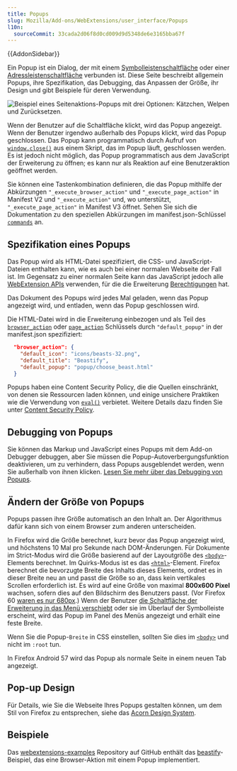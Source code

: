 ```yaml
---
title: Popups
slug: Mozilla/Add-ons/WebExtensions/user_interface/Popups
l10n:
  sourceCommit: 33cada2d06f8d0cd009d9d5348de6e3165bba67f
---
```


{{AddonSidebar}}

Ein Popup ist ein Dialog, der mit einem [Symbolleistenschaltfläche](/de/docs/Mozilla/Add-ons/WebExtensions/user_interface/Toolbar_button) oder einer [Adressleistenschaltfläche](/de/docs/Mozilla/Add-ons/WebExtensions/user_interface/Page_actions) verbunden ist. Diese Seite beschreibt allgemein Popups, ihre Spezifikation, das Debugging, das Anpassen der Größe, ihr Design und gibt Beispiele für deren Verwendung.

![Beispiel eines Seitenaktions-Popups mit drei Optionen: Kätzchen, Welpen und Zurücksetzen.](page_action_popup.png)

Wenn der Benutzer auf die Schaltfläche klickt, wird das Popup angezeigt. Wenn der Benutzer irgendwo außerhalb des Popups klickt, wird das Popup geschlossen. Das Popup kann programmatisch durch Aufruf von [`window.close()`](/de/docs/Web/API/Window/close) aus einem Skript, das im Popup läuft, geschlossen werden. Es ist jedoch nicht möglich, das Popup programmatisch aus dem JavaScript der Erweiterung zu öffnen; es kann nur als Reaktion auf eine Benutzeraktion geöffnet werden.

Sie können eine Tastenkombination definieren, die das Popup mithilfe der Abkürzungen `"_execute_browser_action"` und `"_execute_page_action"` in Manifest V2 und `"_execute_action"` und, wo unterstützt, `"_execute_page_action"` in Manifest V3 öffnet. Sehen Sie sich die Dokumentation zu den speziellen Abkürzungen im manifest.json-Schlüssel [`commands`](/de/docs/Mozilla/Add-ons/WebExtensions/manifest.json/commands#special_shortcuts) an.

## Spezifikation eines Popups

Das Popup wird als HTML-Datei spezifiziert, die CSS- und JavaScript-Dateien enthalten kann, wie es auch bei einer normalen Webseite der Fall ist. Im Gegensatz zu einer normalen Seite kann das JavaScript jedoch alle [WebExtension APIs](/de/docs/Mozilla/Add-ons/WebExtensions/API) verwenden, für die die Erweiterung [Berechtigungen](/de/docs/Mozilla/Add-ons/WebExtensions/manifest.json/permissions) hat.

Das Dokument des Popups wird jedes Mal geladen, wenn das Popup angezeigt wird, und entladen, wenn das Popup geschlossen wird.

Die HTML-Datei wird in die Erweiterung einbezogen und als Teil des [`browser_action`](/de/docs/Mozilla/Add-ons/WebExtensions/manifest.json/browser_action) oder [`page_action`](/de/docs/Mozilla/Add-ons/WebExtensions/manifest.json/page_action) Schlüssels durch `"default_popup"` in der manifest.json spezifiziert:

```json
  "browser_action": {
    "default_icon": "icons/beasts-32.png",
    "default_title": "Beastify",
    "default_popup": "popup/choose_beast.html"
  }
```

Popups haben eine Content Security Policy, die die Quellen einschränkt, von denen sie Ressourcen laden können, und einige unsichere Praktiken wie die Verwendung von [`eval()`](/de/docs/Web/JavaScript/Reference/Global_Objects/eval) verbietet. Weitere Details dazu finden Sie unter [Content Security Policy](/de/docs/Mozilla/Add-ons/WebExtensions/Content_Security_Policy).

## Debugging von Popups

Sie können das Markup und JavaScript eines Popups mit dem Add-on Debugger debuggen, aber Sie müssen die Popup-Autoverbergungsfunktion deaktivieren, um zu verhindern, dass Popups ausgeblendet werden, wenn Sie außerhalb von ihnen klicken. [Lesen Sie mehr über das Debugging von Popups](https://extensionworkshop.com/documentation/develop/debugging/#debugging_popups).

## Ändern der Größe von Popups

Popups passen ihre Größe automatisch an den Inhalt an. Der Algorithmus dafür kann sich von einem Browser zum anderen unterscheiden.

In Firefox wird die Größe berechnet, kurz bevor das Popup angezeigt wird, und höchstens 10 Mal pro Sekunde nach DOM-Änderungen. Für Dokumente im Strict-Modus wird die Größe basierend auf der Layoutgröße des [`<body>`](/de/docs/Web/HTML/Element/body)-Elements berechnet. Im Quirks-Modus ist es das [`<html>`](/de/docs/Web/HTML/Element/html)-Element. Firefox berechnet die bevorzugte Breite des Inhalts dieses Elements, ordnet es in dieser Breite neu an und passt die Größe so an, dass kein vertikales Scrollen erforderlich ist. Es wird auf eine Größe von maximal **800x600 Pixel** wachsen, sofern dies auf den Bildschirm des Benutzers passt. (Vor Firefox 60 [waren es nur 680px](https://bugzil.la/1434177).) Wenn der Benutzer [die Schaltfläche der Erweiterung in das Menü verschiebt](https://support.mozilla.org/en-US/kb/customize-firefox-controls-buttons-and-toolbars#w_customize-the-menu-or-the-toolbar) oder sie im Überlauf der Symbolleiste erscheint, wird das Popup im Panel des Menüs angezeigt und erhält eine feste Breite.

Wenn Sie die Popup-`Breite` in CSS einstellen, sollten Sie dies im [`<body>`](/de/docs/Web/HTML/Element/body) und nicht im `:root` tun.

In Firefox Android 57 wird das Popup als normale Seite in einem neuen Tab angezeigt.

## Pop-up Design

Für Details, wie Sie die Webseite Ihres Popups gestalten können, um dem Stil von Firefox zu entsprechen, siehe das [Acorn Design System](https://acorn.firefox.com/latest).

## Beispiele

Das [webextensions-examples](https://github.com/mdn/webextensions-examples) Repository auf GitHub enthält das [beastify](https://github.com/mdn/webextensions-examples/tree/main/beastify)-Beispiel, das eine Browser-Aktion mit einem Popup implementiert.
